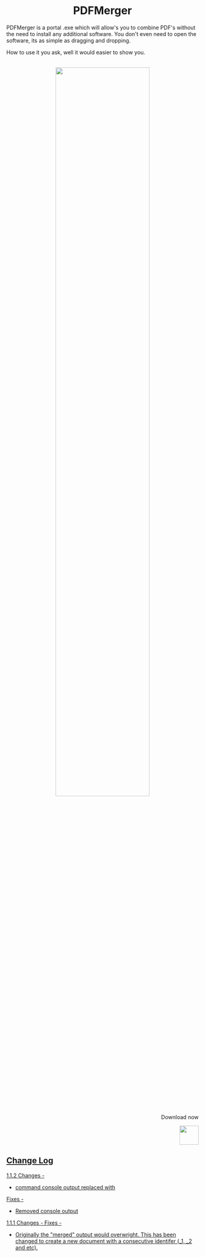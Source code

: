 
<h1 align="center"> PDFMerger </h1>


PDFMerger is a portal .exe which will allow's you to combine PDF's without the need to install any additional software. You don't even need to open the software, its as simple as dragging and dropping.

How to use it you ask, well it would easier to show you. 
</br>
</br>
<p align="center"><img src="https://j.gifs.com/vlVlEX.gif" width="70%"></p>

<p margin-top="100px"></p>
<p align="right">Download now<p>
<p align="right"><a href="https://github.com/chrisjbawden/pdfmerger/raw/main/pdf-merger.exe"><img src="https://j.gifs.com/K141gY.gif"  width="50px" heigh="50px margin-right="20px"</a></p>


## Change Log

1.1.2
Changes - 
* command console output replaced with 

Fixes -
* Removed console output


1.1.1
Changes - 
Fixes - 
* Originally the "merged" output would overwright. This has been changed to create a new document with a consecutive identifer (_1, _2 and etc).
